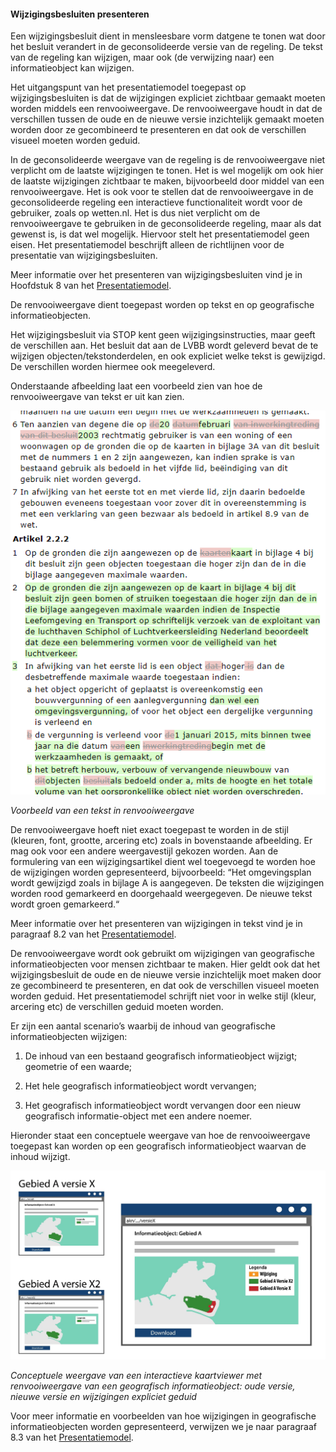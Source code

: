﻿#### Wijzigingsbesluiten presenteren

Een wijzigingsbesluit dient in mensleesbare vorm datgene te tonen wat door het
besluit verandert in de geconsolideerde versie van de regeling. De tekst van de
regeling kan wijzigen, maar ook (de verwijzing naar) een informatieobject kan
wijzigen.

Het uitgangspunt van het presentatiemodel toegepast op wijzigingsbesluiten is
dat de wijzigingen expliciet zichtbaar gemaakt moeten worden middels een
renvooiweergave. De renvooiweergave houdt in dat de verschillen tussen de oude
en de nieuwe versie inzichtelijk gemaakt moeten worden door ze gecombineerd te
presenteren en dat ook de verschillen visueel moeten worden geduid.

In de geconsolideerde weergave van de regeling is de renvooiweergave niet
verplicht om de laatste wijzigingen te tonen. Het is wel mogelijk om ook hier de
laatste wijzigingen zichtbaar te maken, bijvoorbeeld door middel van een
renvooiweergave. Het is ook voor te stellen dat de renvooiweergave in de
geconsolideerde regeling een interactieve functionaliteit wordt voor de
gebruiker, zoals op wetten.nl. Het is dus niet verplicht om de renvooiweergave
te gebruiken in de geconsolideerde regeling, maar als dat gewenst is, is dat wel
mogelijk. Hiervoor stelt het presentatiemodel geen eisen. Het presentatiemodel
beschrijft alleen de richtlijnen voor de presentatie van wijzigingsbesluiten.

Meer informatie over het presenteren van wijzigingsbesluiten vind je in
Hoofdstuk 8 van het [Presentatiemodel](https://www.geonovum.nl/geo-standaarden/omgevingswet/STOPTPOD).

De renvooiweergave dient toegepast worden op tekst en op geografische
informatieobjecten.

Het wijzigingsbesluit via STOP kent geen wijzigingsinstructies, maar geeft de
verschillen aan. Het besluit dat aan de LVBB wordt geleverd bevat de te wijzigen
objecten/tekstonderdelen, en ook expliciet welke tekst is gewijzigd. De
verschillen worden hiermee ook meegeleverd.

Onderstaande afbeelding laat een voorbeeld zien van hoe de renvooiweergave van
tekst er uit kan zien.

![](media/894efdfa148f5ecac86f1d2faaa482f0.png)

*Voorbeeld van een tekst in renvooiweergave*

De renvooiweergave hoeft niet exact toegepast te worden in de stijl (kleuren,
font, grootte, arcering etc) zoals in bovenstaande afbeelding. Er mag ook voor
een andere weergavestijl gekozen worden. Aan de formulering van een
wijzigingsartikel dient wel toegevoegd te worden hoe de wijzigingen worden
gepresenteerd, bijvoorbeeld: “Het omgevingsplan wordt gewijzigd zoals in bijlage
A is aangegeven. De teksten die wijzigingen worden rood gemarkeerd en
doorgehaald weergegeven. De nieuwe tekst wordt groen gemarkeerd.“

Meer informatie over het presenteren van wijzigingen in tekst vind je in
paragraaf 8.2 van het [Presentatiemodel](https://www.geonovum.nl/geo-standaarden/omgevingswet/STOPTPOD).

De renvooiweergave wordt ook gebruikt om wijzigingen van geografische
informatieobjecten voor mensen zichtbaar te maken. Hier geldt ook dat het
wijzigingsbesluit de oude en de nieuwe versie inzichtelijk moet maken door ze
gecombineerd te presenteren, en dat ook de verschillen visueel moeten worden
geduid. Het presentatiemodel schrijft niet voor in welke stijl (kleur, arcering
etc) de verschillen geduid moeten worden.

Er zijn een aantal scenario’s waarbij de inhoud van geografische
informatieobjecten wijzigen:

1.  De inhoud van een bestaand geografisch informatieobject wijzigt; geometrie
    of een waarde;

2.  Het hele geografisch informatieobject wordt vervangen;

3.  Het geografisch informatieobject wordt vervangen door een nieuw geografisch
    informatie-object met een andere noemer.

Hieronder staat een conceptuele weergave van hoe de renvooiweergave toegepast
kan worden op een geografisch informatieobject waarvan de inhoud wijzigt.

![](media/a7d30700589196bba4e975d1180ded1e.jpg)

*Conceptuele weergave van een interactieve kaartviewer met renvooiweergave van
een geografisch informatieobject: oude versie, nieuwe versie en wijzigingen
expliciet geduid*

Voor meer informatie en voorbeelden van hoe wijzigingen in geografische
informatieobjecten worden gepresenteerd, verwijzen we je naar paragraaf 8.3 van
het [Presentatiemodel](https://www.geonovum.nl/geo-standaarden/omgevingswet/STOPTPOD).
